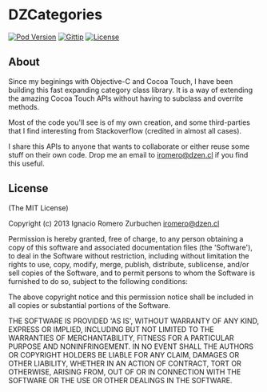 DZCategories
============
[![Pod Version](http://img.shields.io/cocoapods/v/DZNCategories.svg)](https://cocoadocs.org/docsets/DZNCategories)
[![Gittip](http://img.shields.io/gittip/dzenbot.svg)](https://www.gittip.com/dzenbot/)
[![License](http://img.shields.io/badge/license-MIT-blue.svg)](http://opensource.org/licenses/MIT)

## About
Since my beginings with Objective-C and Cocoa Touch, I have been building this fast expanding category class library. It is a way of extending the amazing Cocoa Touch APIs without having to subclass and overrite methods.

Most of the code you'll see is of my own creation, and some third-parties that I find interesting from Stackoverflow (credited in almost all cases).

I share this APIs to anyone that wants to collaborate or either reuse some stuff on their own code.
Drop me an email to iromero@dzen.cl if you find this useful.


## License
(The MIT License)

Copyright (c) 2013 Ignacio Romero Zurbuchen <iromero@dzen.cl>

Permission is hereby granted, free of charge, to any person obtaining a copy of this software and associated documentation files (the 'Software'), to deal in the Software without restriction, including without limitation the rights to use, copy, modify, merge, publish, distribute, sublicense, and/or sell copies of the Software, and to permit persons to whom the Software is furnished to do so, subject to the following conditions:

The above copyright notice and this permission notice shall be included in all copies or substantial portions of the Software.

THE SOFTWARE IS PROVIDED 'AS IS', WITHOUT WARRANTY OF ANY KIND, EXPRESS OR IMPLIED, INCLUDING BUT NOT LIMITED TO THE WARRANTIES OF MERCHANTABILITY, FITNESS FOR A PARTICULAR PURPOSE AND NONINFRINGEMENT. IN NO EVENT SHALL THE AUTHORS OR COPYRIGHT HOLDERS BE LIABLE FOR ANY CLAIM, DAMAGES OR OTHER LIABILITY, WHETHER IN AN ACTION OF CONTRACT, TORT OR OTHERWISE, ARISING FROM, OUT OF OR IN CONNECTION WITH THE SOFTWARE OR THE USE OR OTHER DEALINGS IN THE SOFTWARE.
